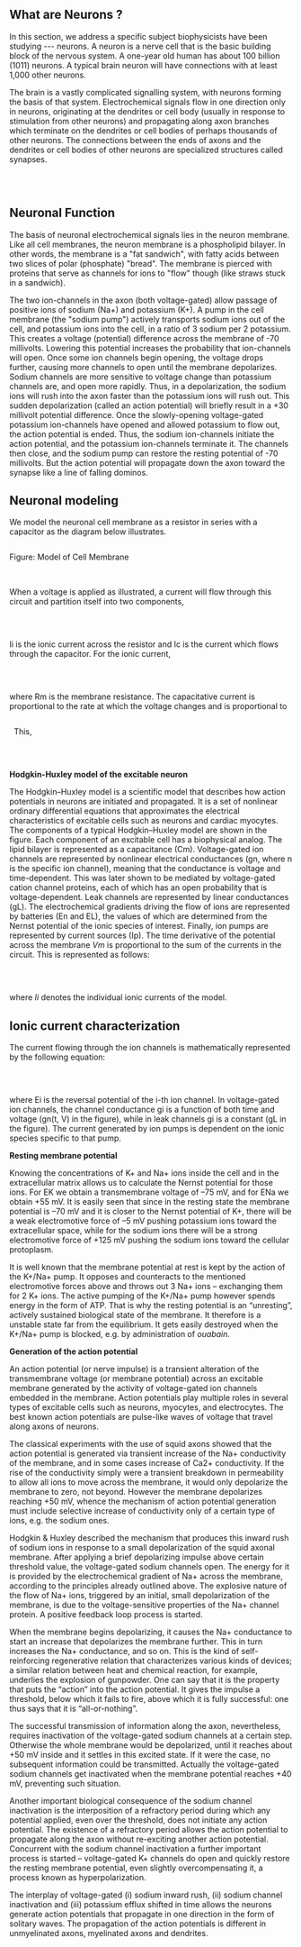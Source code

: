 

## What are Neurons ?
 

In this section, we address a specific subject biophysicists have been studying --- neurons. A neuron is a nerve cell that is the basic building block of the nervous system. A one-year old human has about 100 billion (1011) neurons. A typical brain neuron will have connections with at least 1,000 other neurons. 

The brain is a vastly complicated signalling system, with neurons forming the basis of that system. Electrochemical signals flow in one direction only in neurons, originating at the dendrites or cell body (usually in response to stimulation from other neurons) and propagating along axon branches which terminate on the dendrites or cell bodies of perhaps thousands of other neurons. The connections between the ends of axons and the dendrites or cell bodies of other neurons are specialized structures called synapses.

 &nbsp;
<center><img src="images/hh1.png" title="" /></center> 


 

## Neuronal Function
 
The basis of neuronal electrochemical signals lies in the neuron membrane. Like all cell membranes, the neuron membrane is a phospholipid bilayer. In other words, the membrane is a "fat sandwich", with fatty acids between two slices of polar (phosphate) "bread". The membrane is pierced with proteins that serve as channels for ions to "flow" though (like straws stuck in a sandwich).

The two ion-channels in the axon (both voltage-gated) allow passage of positive ions of sodium (Na+) and potassium (K+). A pump in the cell membrane (the "sodium pump") actively transports sodium ions out of the cell, and potassium ions into the cell, in a ratio of 3 sodium per 2 potassium. This creates a voltage (potential) difference across the membrane of -70 millivolts. Lowering this potential increases the probability that ion-channels will open. Once some ion channels begin opening, the voltage drops further, causing more channels to open until the membrane depolarizes. Sodium channels are more sensitive to voltage change than potassium channels are, and open more rapidly. Thus, in a depolarization, the sodium ions will rush into the axon faster than the potassium ions will rush out. This sudden depolarization (called an action potential) will briefly result in a +30 millivolt potential difference. Once the slowly-opening voltage-gated potassium ion-channels have opened and allowed potassium to flow out, the action potential is ended. Thus, the sodium ion-channels initiate the action potential, and the potassium ion-channels terminate it. The channels then close, and the sodium pump can restore the resting potential of -70 millivolts. But the action potential will propagate down the axon toward the synapse like a line of falling dominos.

 

## Neuronal modeling
 
We model the neuronal cell membrane as a resistor in series with a capacitor as the diagram below illustrates.

<center><img src="images/hh2.jpg" title="" /></center> 

Figure: Model of Cell Membrane


 &nbsp;
 
When a voltage is applied as illustrated, a current will flow through this circuit and partition itself into two components, 
<center><img src="images/hh3.gif" title="" /></center> 
 
 &nbsp;

Ii is the ionic current across the resistor and Ic is the current which flows through the capacitor. For the ionic current, 
<center><img src="images/hh4.gif" title="" /></center> 
 
 &nbsp;

where Rm is the membrane resistance. The capacitative current is proportional to the rate at which the voltage changes and is proportional to
<center><img src="images/hh5.gif" title="" /></center> 
 
 &nbsp;
 This,  
<center><img src="images/hh6.gif" title="" /></center> 
                          

 &nbsp;
 

**Hodgkin-Huxley model of the excitable neuron**
 

The Hodgkin–Huxley model is a scientific model that describes how action potentials in neurons are initiated and propagated. It is a set of nonlinear ordinary differential equations that approximates the electrical characteristics of excitable cells such as neurons and cardiac myocytes. The components of a typical Hodgkin–Huxley model are shown in the figure. Each component of an excitable cell has a biophysical analog. The lipid bilayer is represented as a capacitance (Cm). Voltage-gated ion channels are represented by nonlinear electrical conductances (gn, where n is the specific ion channel), meaning that the conductance is voltage and time-dependent. This was later shown to be mediated by voltage-gated cation channel proteins, each of which has an open probability that is voltage-dependent. Leak channels are represented by linear conductances (gL). The electrochemical gradients driving the flow of ions are represented by batteries (En and EL), the values of which are determined from the Nernst potential of the ionic species of interest. Finally, ion pumps are represented by current sources (Ip).
The time derivative of the potential across the membrane *Vm* is proportional to the sum of the currents in the circuit. This is represented as follows:
<center><img src="images/hh7.gif" title="" /></center> 


 &nbsp;

where *Ii* denotes the individual ionic currents of the model.

 

## Ionic current characterization
 

The current flowing through the ion channels is mathematically represented by the following equation:

 
<center><img src="images/hh8.gif" title="" /></center> 

&nbsp;

 

where Ei is the reversal potential of the i-th ion channel.
In voltage-gated ion channels, the channel conductance gi is a function of both time and voltage (gn(t, V) in the figure), while in leak channels gi is a constant (gL in the figure). The current generated by ion pumps is dependent on the ionic species specific to that pump.

 

**Resting membrane potential**

 

Knowing the concentrations of K+ and Na+ ions inside the cell and in the extracellular matrix allows us to calculate the Nernst potential for those ions. For EK we obtain a transmembrane voltage of –75 mV, and for ENa we obtain +55 mV. It is easily seen that since in the resting state the membrane potential is –70 mV and it is closer to the Nernst potential of K+, there will be a weak electromotive force of –5 mV pushing potassium ions toward the extracellular space, while for the sodium ions there will be a strong electromotive force of +125 mV pushing the sodium ions toward the cellular protoplasm.

It is well known that the membrane potential at rest is kept by the action of the K+/Na+ pump. It opposes and counteracts to the mentioned electromotive forces above and throws out 3 Na+ ions – exchanging them for 2 K+ ions. The active pumping of the K+/Na+ pump however spends energy in the form of ATP. That is why the resting potential is an “unresting”, actively sustained biological state of the membrane. It therefore is a unstable state far from the equilibrium. It gets easily destroyed when the K+/Na+ pump is blocked, e.g. by administration of *ouabain.*

 

**Generation of the action potential**
 

An action potential (or nerve impulse) is a transient alteration of the transmembrane voltage (or membrane potential) across an excitable membrane generated by the activity of voltage-gated ion channels embedded in the membrane. Action potentials play multiple roles in several types of excitable cells such as neurons, myocytes, and electrocytes. The best known action potentials are pulse-like waves of voltage that travel along axons of neurons.

The classical experiments with the use of squid axons showed that the action potential is generated via transient increase of the Na+ conductivity of the membrane, and in some cases increase of Ca2+ conductivity. If the rise of the conductivity simply were a transient breakdown in permeability to allow all ions to move across the membrane, it would only depolarize the membrane to zero, not beyond. However the membrane depolarizes reaching +50 mV, whence the mechanism of action potential generation must include selective increase of conductivity only of a certain type of ions, e.g. the sodium ones.

Hodgkin & Huxley described the mechanism that produces this inward rush of sodium ions in response to a small depolarization of the squid axonal membrane. After applying a brief depolarizing impulse above certain threshold value, the voltage-gated sodium channels open. The energy for it is provided by the electrochemical gradient of Na+ across the membrane, according to the principles already outlined above. The explosive nature of the flow of Na+ ions, triggered by an initial, small depolarization of the membrane, is due to the voltage-sensitive properties of the Na+ channel protein. A positive feedback loop process is started.

When the membrane begins depolarizing, it causes the Na+ conductance to start an increase that depolarizes the membrane further. This in turn increases the Na+ conductance, and so on. This is the kind of self-reinforcing regenerative relation that characterizes various kinds of devices; a similar relation between heat and chemical reaction, for example, underlies the explosion of gunpowder. One can say that it is the property that puts the “action” into the action potential. It gives the impulse a threshold, below which it fails to fire, above which it is fully successful: one thus says that it is “all-or-nothing”.

The successful transmission of information along the axon, nevertheless, requires inactivation of the voltage-gated sodium channels at a certain step. Otherwise the whole membrane would be depolarized, until it reaches about +50 mV inside and it settles in this excited state. If it were the case, no subsequent information could be transmitted. Actually the voltage-gated sodium channels get inactivated when the membrane potential reaches +40 mV, preventing such situation.

Another important biological consequence of the sodium channel inactivation is the interposition of a refractory period during which any potential applied, even over the threshold, does not initiate any action potential. The existence of a refractory period allows the action potential to propagate along the axon without re-exciting another action potential. Concurrent with the sodium channel inactivation a further important process is started – voltage-gated K+ channels do open and quickly restore the resting membrane potential, even slightly overcompensating it, a process known as hyperpolarization.

The interplay of voltage-gated (i) sodium inward rush, (ii) sodium channel inactivation and (iii) potassium efflux shifted in time allows the neurons generate action potentials that propagate in one direction in the form of solitary waves. The propagation of the action potentials is different in unmyelinated axons, myelinated axons and dendrites.
